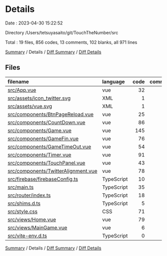 # Details

Date : 2023-04-30 15:22:52

Directory /Users/tetsuyasaito/git/TouchTheNumber/src

Total : 19 files,  856 codes, 13 comments, 102 blanks, all 971 lines

[Summary](results.md) / Details / [Diff Summary](diff.md) / [Diff Details](diff-details.md)

## Files
| filename | language | code | comment | blank | total |
| :--- | :--- | ---: | ---: | ---: | ---: |
| [src/App.vue](/src/App.vue) | vue | 32 | 0 | 2 | 34 |
| [src/assets/icon_twitter.svg](/src/assets/icon_twitter.svg) | XML | 1 | 0 | 0 | 1 |
| [src/assets/vue.svg](/src/assets/vue.svg) | XML | 1 | 0 | 0 | 1 |
| [src/components/BtnPageReload.vue](/src/components/BtnPageReload.vue) | vue | 25 | 2 | 5 | 32 |
| [src/components/CountDown.vue](/src/components/CountDown.vue) | vue | 86 | 0 | 11 | 97 |
| [src/components/Game.vue](/src/components/Game.vue) | vue | 145 | 0 | 7 | 152 |
| [src/components/GameFin.vue](/src/components/GameFin.vue) | vue | 76 | 0 | 8 | 84 |
| [src/components/GameTimeOut.vue](/src/components/GameTimeOut.vue) | vue | 54 | 0 | 5 | 59 |
| [src/components/Timer.vue](/src/components/Timer.vue) | vue | 91 | 0 | 11 | 102 |
| [src/components/TouchPanel.vue](/src/components/TouchPanel.vue) | vue | 43 | 0 | 6 | 49 |
| [src/components/TwitterAlignment.vue](/src/components/TwitterAlignment.vue) | vue | 78 | 3 | 12 | 93 |
| [src/firebase/firebaseConfig.ts](/src/firebase/firebaseConfig.ts) | TypeScript | 10 | 0 | 2 | 12 |
| [src/main.ts](/src/main.ts) | TypeScript | 35 | 2 | 9 | 46 |
| [src/router/index.ts](/src/router/index.ts) | TypeScript | 18 | 1 | 3 | 22 |
| [src/shims.d.ts](/src/shims.d.ts) | TypeScript | 5 | 1 | 0 | 6 |
| [src/style.css](/src/style.css) | CSS | 71 | 0 | 10 | 81 |
| [src/views/Home.vue](/src/views/Home.vue) | vue | 79 | 3 | 9 | 91 |
| [src/views/MainGame.vue](/src/views/MainGame.vue) | vue | 6 | 0 | 1 | 7 |
| [src/vite-env.d.ts](/src/vite-env.d.ts) | TypeScript | 0 | 1 | 1 | 2 |

[Summary](results.md) / Details / [Diff Summary](diff.md) / [Diff Details](diff-details.md)